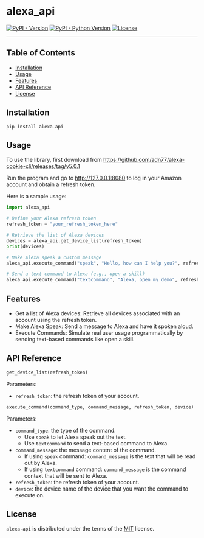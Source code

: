 # alexa_api

[![PyPI - Version](https://img.shields.io/pypi/v/alexa-api.svg)](https://pypi.org/project/alexa-api/1.0.1/)
[![PyPI - Python Version](https://img.shields.io/pypi/pyversions/alexa-api.svg)](https://pypi.org/project/alexa-api/1.0.1/)
[![License](https://img.shields.io/pypi/l/alexa-api.svg)](https://spdx.org/licenses/MIT.html)

-----

## Table of Contents

- [Installation](#installation)
- [Usage](#usage)
- [Features](#features)
- [API Reference](#api_reference)
- [License](#license)


## Installation

```console
pip install alexa-api
```

## Usage
To use the library, first download from https://github.com/adn77/alexa-cookie-cli/releases/tag/v5.0.1

Run the program and go to http://127.0.0.1:8080 to log in your Amazon account and obtain a refresh token.

Here is a sample usage:

```Python
import alexa_api

# Define your Alexa refresh token
refresh_token = "your_refresh_token_here"

# Retrieve the list of Alexa devices
devices = alexa_api.get_device_list(refresh_token)
print(devices)

# Make Alexa speak a custom message
alexa_api.execute_command("speak", "Hello, how can I help you?", refresh_token, "Your Echo Dot")

# Send a text command to Alexa (e.g., open a skill)
alexa_api.execute_command("textcommand", "Alexa, open my demo", refresh_token, "Your Echo Dot")
```


## Features
- Get a list of Alexa devices: Retrieve all devices associated with an account using the refresh token.
- Make Alexa Speak: Send a message to Alexa and have it spoken aloud.
- Execute Commands: Simulate real user usage programmatically by sending text-based commands like open a skill.

## API Reference

```Python
get_device_list(refresh_token)
```
Parameters:
- `refresh_token`: the refresh token of your account.

```Python
execute_command(command_type, command_message, refresh_token, device)
```

Parameters:
- `command_type`: the type of the command.
    - Use `speak` to let Alexa speak out the text.
    - Use `textcommand` to send a text-based command to Alexa.
- `command_message`: the message content of the command.
    - If using `speak` command: `command_message` is the text that will be read out by Alexa.
    - If using `textcommand` command: `command_message` is the command context that will be sent to Alexa.
- `refresh_token`: the refresh token of your account.
- `device`: the device name of the device that you want the command to execute on.



## License

`alexa-api` is distributed under the terms of the [MIT](https://spdx.org/licenses/MIT.html) license.
